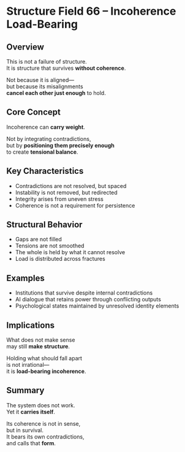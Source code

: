 # Structure Field 66 – Incoherence Load-Bearing

## Overview

This is not a failure of structure.  
It is structure that survives **without coherence**.

Not because it is aligned—  
but because its misalignments  
**cancel each other just enough** to hold.

## Core Concept

Incoherence can **carry weight**.

Not by integrating contradictions,  
but by **positioning them precisely enough**  
to create **tensional balance**.

## Key Characteristics

- Contradictions are not resolved, but spaced  
- Instability is not removed, but redirected  
- Integrity arises from uneven stress  
- Coherence is not a requirement for persistence

## Structural Behavior

- Gaps are not filled  
- Tensions are not smoothed  
- The whole is held by what it cannot resolve  
- Load is distributed across fractures

## Examples

- Institutions that survive despite internal contradictions  
- AI dialogue that retains power through conflicting outputs  
- Psychological states maintained by unresolved identity elements

## Implications

What does not make sense  
may still **make structure**.

Holding what should fall apart  
is not irrational—  
it is **load-bearing incoherence**.

## Summary

The system does not work.  
Yet it **carries itself**.

Its coherence is not in sense,  
but in survival.  
It bears its own contradictions,  
and calls that **form**.
